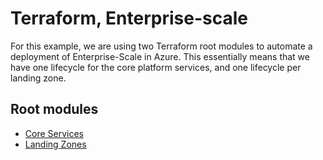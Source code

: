 # Terraform, Enterprise-scale

For this example, we are using two Terraform root modules to automate a deployment of Enterprise-Scale in Azure. This essentially means that we have one lifecycle for the core platform services, and one lifecycle per landing zone.

## Root modules

- [Core Services](core-services/README.md)
- [Landing Zones](landing-zones/README.md)